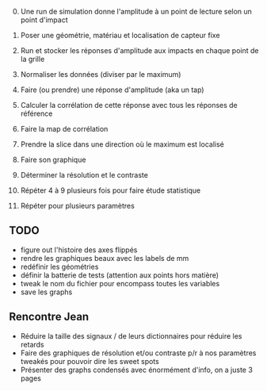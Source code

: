 0. Une run de simulation donne l'amplitude à un point de lecture selon un point d'impact
1. Poser une géométrie, matériau et localisation de capteur fixe
2. Run et stocker les réponses d'amplitude aux impacts en chaque point de la grille
3. Normaliser les données (diviser par le maximum)
4. Faire (ou prendre) une réponse d'amplitude (aka un tap)
5. Calculer la corrélation de cette réponse avec tous les réponses de référence
6. Faire la map de corrélation
7. Prendre la slice dans une direction où le maximum est localisé
8. Faire son graphique
9. Déterminer la résolution et le contraste
10. Répéter 4 à 9 plusieurs fois pour faire étude statistique

11. Répéter pour plusieurs paramètres

## TODO

- figure out l'histoire des axes flippés
- rendre les graphiques beaux avec les labels de mm
- redéfinir les géométries
- définir la batterie de tests (attention aux points hors matière)
- tweak le nom du fichier pour encompass toutes les variables
- save les graphs

## Rencontre Jean

- Réduire la taille des signaux / de leurs dictionnaires pour réduire les retards
- Faire des graphiques de résolution et/ou contraste p/r à nos paramètres tweakés pour pouvoir dire les sweet spots
- Présenter des graphs condensés avec énormément d'info, on a juste 3 pages
